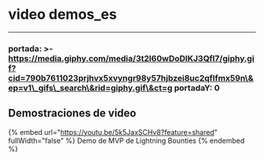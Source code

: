 # video demos\_es

***

### portada: >- https://media.giphy.com/media/3t2I60wDoDlKJ3Qfl7/giphy.gif?cid=790b7611023prjhvx5xvyngr98y57hjbzei8uc2qflfmx59n\&ep=v1\_gifs\_search\&rid=giphy.gif\&ct=g portadaY: 0

## Demostraciones de video

{% embed url="https://youtu.be/5k5JaxSCHv8?feature=shared" fullWidth="false" %}
Demo de MVP de Lightning Bounties
{% endembed %}

<figure><img src="https://media.giphy.com/media/ELdhh2TAeFEam7FA1a/giphy.gif?cid=ecf05e47imi0adhclgpjxo5htcfx0jpje6nqt7ufatom3xfs&#x26;ep=v1_gifs_search&#x26;rid=giphy.gif&#x26;ct=g" alt=""><figcaption></figcaption></figure>
